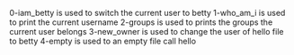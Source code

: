 0-iam_betty is used to switch the current user to betty
1-who_am_i is used to print the current username
2-groups is used to prints the groups the current user belongs
3-new_owner is used to change the user of hello file to betty
4-empty is used to an empty file call hello
